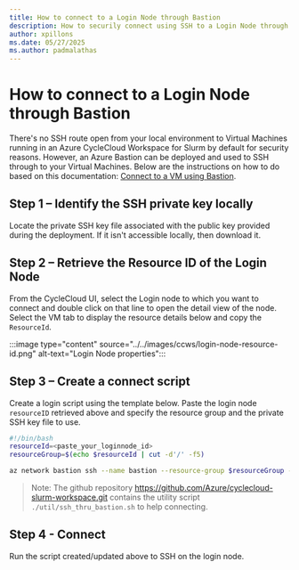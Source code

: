 ```yaml
---
title: How to connect to a Login Node through Bastion
description: How to securily connect using SSH to a Login Node through Bastion
author: xpillons
ms.date: 05/27/2025
ms.author: padmalathas
---
```


# How to connect to a Login Node through Bastion
There's no SSH route open from your local environment to Virtual Machines running in an Azure CycleCloud Workspace for Slurm by default for security reasons. However, an Azure Bastion can be deployed and used to SSH through to your Virtual Machines. Below are the instructions on how to do based on this documentation: [Connect to a VM using Bastion](/azure/bastion/connect-vm-native-client-linux).

## Step 1 – Identify the SSH private key locally
Locate the private SSH key file associated with the public key provided during the deployment. If it isn't accessible locally, then download it.

## Step 2 – Retrieve the Resource ID of the Login Node
From the CycleCloud UI, select the Login node to which you want to connect and double click on that line to open the detail view of the node. Select the VM tab to display the resource details below and copy the `ResourceId`.

:::image type="content" source="../../images/ccws/login-node-resource-id.png" alt-text="Login Node properties":::

## Step 3 – Create a connect script
Create a login script using the template below. Paste the login node `resourceID` retrieved above and specify the resource group and the private SSH key file to use.

```bash
#!/bin/bash
resourceId=<paste_your_loginnode_id>
resourceGroup=$(echo $resourceId | cut -d'/' -f5)

az network bastion ssh --name bastion --resource-group $resourceGroup --target-resource-id $resourceId --auth-type ssh-key --username hpcadmin --ssh-key hpcadmin_id_rsa
```

> Note: The github repository https://github.com/Azure/cyclecloud-slurm-workspace.git contains the utility script `./util/ssh_thru_bastion.sh` to help connecting.

## Step 4 - Connect
Run the script created/updated above to SSH on the login node.
